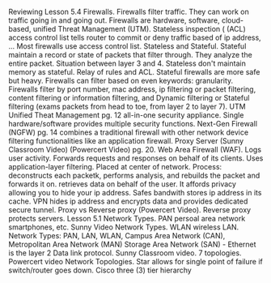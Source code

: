Reviewing Lesson 5.4 Firewalls. Firewalls filter traffic. They can work on traffic going in and going out. Firewalls are hardware, software, cloud-based, unified Threat Management (UTM).
Stateless inspection (
(ACL) access control list tells router to commit or deny traffic based of ip address, ...
Most firewalls use access control list.
Stateless and Stateful. Stateful maintain a record or state of packets that filter through. They analyze the entire packet. Situation between layer 3 and 4.
Stateless don't maintain memory as stateful. Relay of rules and ACL.
Stateful firewalls are more safe but heavy.
Firewalls can filter based on even keywords: granularity. Firewalls filter by port number, mac address, ip filtering or packet filtering, content filtering or information filtering, and Dynamic filtering or Stateful filtering (exams packets from head to toe, from layer 2 to layer 7).
UTM Unified Theat Management pg. 12 all-in-one security appliance. Single hardware/software provides multiple security functions.
Next-Gen Firewall (NGFW) pg. 14 combines a traditional firewall with other network device filtering functionalities like an application firewall. 
Proxy Server (Sunny Classroom Video) (Powercert Video) pg. 20. Web Area Firewall (WAF). Logs user activity. Forwards requests and responses on behalf of its clients. Uses application-layer filtering. Placed at center of network. Process: deconstructs each packetk, performs analysis, and rebuilds the packet and forwards it on. retrieves data on behalf of the user. It affords privacy allowing you to hide your ip address. Safes bandwith stores ip address in its cache. 
VPN hides ip address and encrypts data and provides dedicated secure tunnel.
Proxy vs Reverse proxy (Powercert Video). Reverse proxy protects servers.
Lesson 5.1 Network Types. PAN persoal area network smartphones, etc. Sunny Video Network Types. WLAN wireless LAN. 
Network Types: PAN, LAN, WLAN, Campus Area Network (CAN), Metropolitan Area Network (MAN)
Storage Area Network (SAN) - 
Ethernet is the layer 2 Data link protocol.
Sunny Classroom video. 7 topologies. Powercert video Network Topologies. Star allows for single point of failure if switch/router goes down. 
Cisco three (3) tier hierarchy
